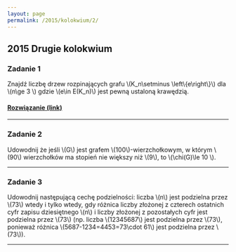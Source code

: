 ```yaml
---
layout: page
permalink: /2015/kolokwium/2/
---
```


## 2015 Drugie kolokwium

### Zadanie 1
Znajdź liczbę drzew rozpinających grafu \\(K\_n\setminus \left\\{e\right\\}\\)
dla \\(n\ge 3 \\) gdzie \\(e\in E(K\_n)\\) jest pewną ustaloną krawędzią.

<div>
  <h4 class="collapsible"><a href="https://math.stackexchange.com/questions/1832958">Rozwiązanie (link)</a></h4>
</div>

---

### Zadanie 2
Udowodnij że jeśli \\(G\\) jest grafem \\(100\\)-wierzchołkowym, w którym \\(90\\)
wierzchołków ma stopień nie większy niż \\(9\\), to \\(\chi(G)\le 10 \\).

---

### Zadanie 3
Udowodnij następującą cechę podzielności: liczba \\(n\\) jest podzielna
przez \\(73\\) wtedy i tylko wtedy, gdy różnica liczby złożonej z
czterech ostatnich cyfr zapisu dziesiętnego \\(n\\) i liczby złożonej z
pozostałych cyfr jest podzielna przez \\(73\\) (np. liczba \\(12345687\\)
jest podzielna przez \\(73\\), ponieważ różnica \\(5687-1234=4453=73\cdot 61\\) jest podzielna przez \\(73\\)).

---
